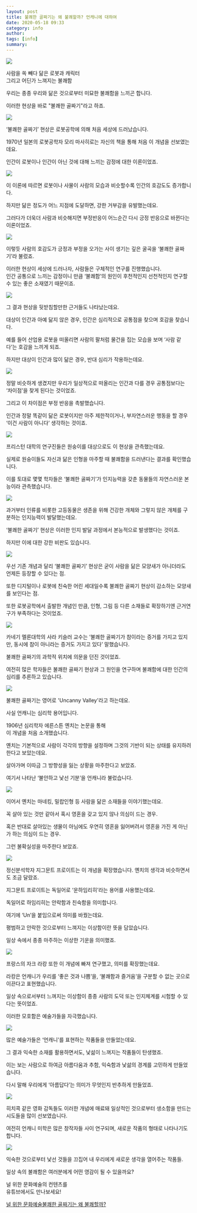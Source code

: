 ```yaml
---
layout: post
title: 불쾌한 골짜기는 왜 불쾌할까? 언캐니에 대하여
date: 2020-05-18 09:33
category: info
author: 
tags: [info]
summary: 
---
```



![](https://img1.daumcdn.net/thumb/R720x0/?fname=https%3A%2F%2Ft1.daumcdn.net%2Fliveboard%2Fcultureart4u%2Fd232540019f34d748043952dad1126a2.png)

사람을 쏙 빼다 닮은 로봇과 캐릭터  
그리고 어딘가 느껴지는 불쾌함  
  
우리는 종종 우리와 닮은 것으로부터 미묘한 불쾌함을 느끼곤 합니다.  
  
이러한 현상을 바로 "불쾌한 골짜기"라고 하죠.  

![](https://img1.daumcdn.net/thumb/R720x0/?fname=https%3A%2F%2Ft1.daumcdn.net%2Fliveboard%2Fcultureart4u%2F9ef2d56ddf224835a310691c6923f70e.png)

‘불쾌한 골짜기’ 현상은 로봇공학에 의해 처음 세상에 드러났습니다.  
  
1970년 일본의 로봇공학자 모리 마사히로는 자신의 책을 통해 처음 이 개념을 선보였는데요.  
  
인간이 로봇이나 인간이 아닌 것에 대해 느끼는 감정에 대한 이론이었죠.  

![](https://img1.daumcdn.net/thumb/R720x0/?fname=https%3A%2F%2Ft1.daumcdn.net%2Fliveboard%2Fcultureart4u%2F23640c68d3c047d5b0ee7ad1fe3b6db0.png)

이 이론에 따르면 로봇이나 사물이 사람의 모습과 비슷할수록 인간의 호감도도 증가합니다.  
  
하지만 닮은 정도가 어느 지점에 도달하면, 강한 거부감을 유발했는데요.  
  
그러다가 더욱더 사람과 비슷해지면 부정반응이 어느순간 다시 긍정 반응으로 바뀐다는 이론이었죠.  

![](https://img1.daumcdn.net/thumb/R720x0/?fname=https%3A%2F%2Ft1.daumcdn.net%2Fliveboard%2Fcultureart4u%2F58e7e3ccf57b4c4c9d628dc582d6bb1f.png)

이렇듯 사람의 호감도가 긍정과 부정을 오가는 사이 생기는 깊은 굴곡을 ‘불쾌한 골짜기’라 불렀죠.  
  
이러한 현상이 세상에 드러나자, 사람들은 구체적인 연구를 진행했습니다.  
인간 공통으로 느끼는 감정이니 만큼 ‘불쾌함’의 원인이 후천적인지 선천적인지 연구할 수 있는 좋은 소재였기 때문이죠.  

![](https://img1.daumcdn.net/thumb/R720x0/?fname=https%3A%2F%2Ft1.daumcdn.net%2Fliveboard%2Fcultureart4u%2Fa830e779f31d4b179be669b75c17e36d.png)

그 결과 현상을 뒷받침할만한 근거들도 나타났는데요.  
  
대상이 인간과 아예 닮지 않은 경우, 인간은 심리적으로 공통점을 찾으며 호감을 찾습니다.  
  
예를 들어 산업용 로봇을 떠올리면 사람의 팔처럼 물건을 집는 모습을 보며 ‘사람 같다’는 호감을 느끼게 되죠.  
  
하지만 대상이 인간과 많이 닮은 경우, 반대 심리가 작용하는데요.  

![](https://img1.daumcdn.net/thumb/R720x0/?fname=https%3A%2F%2Ft1.daumcdn.net%2Fliveboard%2Fcultureart4u%2F0891b6c59cf542aa889eca9ff48ff1ff.png)

정말 비슷하게 생겼지만 우리가 일상적으로 떠올리는 인간과 다를 경우 공통점보다는 ‘차이점’을 찾게 된다는 것이었죠.  
  
그리고 이 차이점은 부정 반응을 촉발했습니다.  
  
인간과 정말 똑같이 닮은 로봇이지만 아주 제한적이거나, 부자연스러운 행동을 할 경우 ‘이건 사람이 아니다’ 생각하는 것이죠.  

![](https://img1.daumcdn.net/thumb/R720x0/?fname=https%3A%2F%2Ft1.daumcdn.net%2Fliveboard%2Fcultureart4u%2F6edc0d8e07e946e8bc18f35ce30d6692.png)

프리스턴 대학의 연구진들은 원숭이를 대상으로도 이 현상을 관측했는데요.  
  
실제로 원숭이들도 자신과 닮은 인형을 마주할 때 불쾌함을 드러낸다는 결과를 확인했습니다.  
  
이를 토대로 몇몇 학자들은 ‘불쾌한 골짜기’가 인지능력을 갖춘 동물들의 자연스러운 본능이라 관측했습니다.  

![](https://img1.daumcdn.net/thumb/R720x0/?fname=https%3A%2F%2Ft1.daumcdn.net%2Fliveboard%2Fcultureart4u%2F8780bb1903d74a80bfd074d7516419ee.png)

과거부터 인류를 비롯한 고등동물은 생존을 위해 건강한 개체와 그렇지 않은 개체를 구분하는 인지능력이 발달했는데요.  
  
‘불쾌한 골짜기’ 현상은 이러한 인지 발달 과정에서 본능적으로 발생했다는 것이죠.  
  
하지만 이에 대한 강한 비판도 있습니다.  

![](https://img1.daumcdn.net/thumb/R720x0/?fname=https%3A%2F%2Ft1.daumcdn.net%2Fliveboard%2Fcultureart4u%2Fbbba43ea5db44abcbff66c95bf01c3be.png)

우선 기존 개념과 달리 ‘불쾌한 골짜기’ 현상은 굳이 사람을 닮은 모양새가 아니더라도 언제든 등장할 수 있다는 점.  
  
또한 디지털이나 로봇에 친숙한 어린 세대일수록 불쾌한 골짜기 현상이 감소하는 모양새를 보인다는 점.  
  
또한 로봇공학에서 출발한 개념인 만큼, 인형, 그림 등 다른 소재들로 확장하기엔 근거연구가 부족하다는 것이었죠.  

![](https://img1.daumcdn.net/thumb/R720x0/?fname=https%3A%2F%2Ft1.daumcdn.net%2Fliveboard%2Fcultureart4u%2F5f68a9508d044f53826d18a0348b940c.png)

카네기 멜론대학의 사라 키슬러 교수는 ‘불쾌한 골짜기가 참이라는 증거를 가지고 있지만, 동시에 참이 아니라는 증거도 가지고 있다’ 말했습니다.  
  
불쾌한 골짜기의 과학적 위치에 의문을 던진 것이었죠.  
  
여전히 많은 학자들은 불쾌한 골짜기 현상과 그 원인을 연구하며 불쾌함에 대한 인간의 심리를 추론하고 있습니다.  

![](https://img1.daumcdn.net/thumb/R720x0/?fname=https%3A%2F%2Ft1.daumcdn.net%2Fliveboard%2Fcultureart4u%2F5763c67141974b8ca2fb6dc806c59567.png)

불쾌한 골짜기는 영어로 'Uncanny Valley'라고 하는데요.  
  
사실 언캐니는 심리학 용어입니다.  
  
1906년 심리학자 에른스튼 옌치는 논문을 통해  
이 개념을 처음 소개했습니다.  
  
옌치는 기본적으로 사람이 각각의 방향을 설정하며 그것의 기반이 되는 상태를 유지하려 한다고 보았는데요.  
  
살아가며 이따금 그 방향성을 잃는 상황을 마주한다고 보았죠.  
  
여기서 나타난 ‘불안하고 낯선 기분’을 언캐니라 불렀습니다.  

![](https://img1.daumcdn.net/thumb/R720x0/?fname=https%3A%2F%2Ft1.daumcdn.net%2Fliveboard%2Fcultureart4u%2F398043b5a5ca4d6cb439a0fe1457712f.png)

이어서 옌치는 마네킹, 밀랍인형 등 사람을 닮은 소재들을 이야기했는데요.  
  
꼭 살아 있는 것만 같아서 혹시 영혼을 갖고 있지 않나 의심이 드는 경우.  
  
혹은 반대로 살아있는 생물이 아님에도 우연히 영혼을 잃어버려서 영혼을 가진 게 아닌가 하는 의심이 드는 경우.  
  
그런 불확실성을 마주한다 보았죠.  

![](https://img1.daumcdn.net/thumb/R720x0/?fname=https%3A%2F%2Ft1.daumcdn.net%2Fliveboard%2Fcultureart4u%2F867b97f749fd4e5a8d3b4b4b77ffcf6b.png)

정신분석학자 지그문트 프로이트는 이 개념을 확장했습니다. 옌치의 생각과 비슷하면서도 조금 달랐죠.  
  
지그문트 프로이트는 독일어로 ‘운하임리히’라는 용어를 사용했는데요.  
  
독일어로 하임리히는 안락함과 친숙함을 의미합니다.  
  
여기에 ‘Un’을 붙임으로써 의미를 바꿨는데요.  
  
평범하고 안락한 것으로부터 느껴지는 이상함이란 뜻을 담았습니다.  
  
일상 속에서 종종 마주하는 이상한 기운을 의미했죠.  

![](https://img1.daumcdn.net/thumb/R720x0/?fname=https%3A%2F%2Ft1.daumcdn.net%2Fliveboard%2Fcultureart4u%2Fdbf7f0518ae847c6895b7be60d9e97f7.png)

프랑스의 자크 라캉 또한 이 개념에 빠져 연구했고, 의미를 확장했는데요.  
  
라캉은 언캐니가 우리를 ‘좋은 것과 나쁨’을, ‘불쾌함과 즐거움’을 구분할 수 없는 곳으로 이끈다고 표현했습니다.  
  
일상 속으로서부터 느껴지는 이상함이 종종 사람의 도덕 또는 인지체계를 시험할 수 있다는 뜻이었죠.  
  
이러한 모호함은 예술가들을 자극했습니다.  

![](https://img1.daumcdn.net/thumb/R720x0/?fname=https%3A%2F%2Ft1.daumcdn.net%2Fliveboard%2Fcultureart4u%2Fa20de7c2babc483287a25bcdb012fefc.png)

많은 예술가들은 ‘언캐니’를 표현하는 작품들을 만들었는데요.  
  
그 결과 익숙한 소재를 활용하면서도, 낯섦이 느껴지는 작품들이 탄생했죠.  
  
이는 보는 사람으로 하여금 아름다움과 추함, 익숙함과 낯섦의 경계를 고민하게 만들었습니다.  
  
다시 말해 우리에게 ‘아름답다’는 의미가 무엇인지 반추하게 만들었죠.  

![](https://img1.daumcdn.net/thumb/R720x0/?fname=https%3A%2F%2Ft1.daumcdn.net%2Fliveboard%2Fcultureart4u%2Fb4859916799641cba504cb413146b404.png)

히치콕 같은 영화 감독들도 이러한 개념에 매료돼 일상적인 것으로부터 생소함을 만드는 시도들을 많이 선보였습니다.  
  
여전히 언캐니 미학은 많은 창작자들 사이 연구되며, 새로운 작품의 형태로 나타나기도 합니다.  

![](https://img1.daumcdn.net/thumb/R720x0/?fname=https%3A%2F%2Ft1.daumcdn.net%2Fliveboard%2Fcultureart4u%2Fd789e81a0bfe4baeaa08474d365c1611.png)

익숙한 것으로부터 낯선 것들을 끄집어 내 우리에게 새로운 생각을 열어주는 작품들.  
  
일상 속의 불쾌함은 여러분에게 어떤 영감이 될 수 있을까요?  

널 위한 문화예술의 컨텐츠를  
유튜브에서도 만나보세요!  

[널 위한 문화예술불쾌한 골짜기는 왜 불쾌할까?](https://www.youtube.com/watch?v=jUSrXdqNs64)